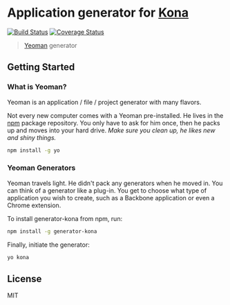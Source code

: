 Application generator for [Kona](https://github.com/jbielick/kona)
=======
[![Build Status](https://secure.travis-ci.org/jbielick/generator-kona.svg?branch=master)](https://travis-ci.org/jbielick/generator-kona)
[![Coverage Status](https://img.shields.io/coveralls/jbielick/generator-kona.svg)](https://coveralls.io/r/jbielick/generator-kona)

> [Yeoman](http://yeoman.io) generator

## Getting Started

### What is Yeoman?

Yeoman is an application / file / project generator with many flavors.

Not every new computer comes with a Yeoman pre-installed. He lives in the [npm](https://npmjs.org) package repository. You only have to ask for him once, then he packs up and moves into your hard drive. *Make sure you clean up, he likes new and shiny things.*

```bash
npm install -g yo
```

### Yeoman Generators

Yeoman travels light. He didn't pack any generators when he moved in. You can think of a generator like a plug-in. You get to choose what type of application you wish to create, such as a Backbone application or even a Chrome extension.

To install generator-kona from npm, run:

```bash
npm install -g generator-kona
```

Finally, initiate the generator:

```bash
yo kona
```


## License

MIT
